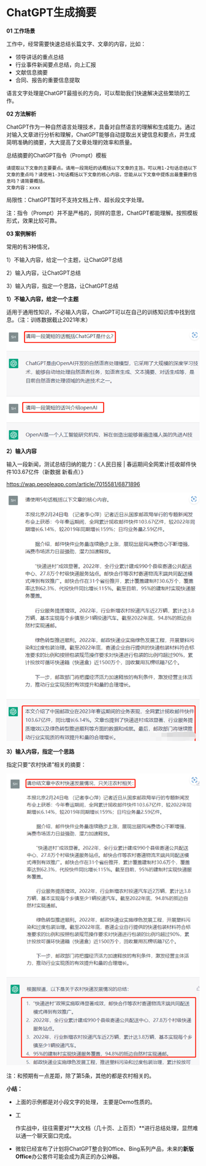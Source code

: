 # ChatGPT生成摘要

**01 工作场景**

工作中，经常需要快速总结长篇文字、文章的内容，比如：

- 领导讲话的重点总结
- 行业事件新闻要点总结，向上汇报
- 文献信息摘要
- 合同、报告的重要信息提取

语言文字处理是ChatGPT最擅长的方向，可以帮助我们快速解决这些繁琐的工作。

**02 方法解析**

ChatGPT作为一种自然语言处理技术，具备对自然语言的理解和生成能力。通过对输入文章进行分析和理解，ChatGPT能够自动提取出关键信息和要点，并生成简明准确的摘要，大大提高了文章处理的效率和质量。

总结摘要的ChatGPT指令（Prompt）模板

```
请提取以下文章的主要要点。请用一段简短的话概括以下文章的主旨。可以用1-2句话总结以下文章的重点吗？请使用1-3句话概括以下文章的核心内容。您能从以下文章中提炼出最重要的信息吗？请简要概括。
文章内容：xxxx
```

局限性：ChatGPT暂时不支持文档上传、超长段文字处理。

注：指令（Prompt）并不是严格的，同样的意思，ChatGPT都能理解。按照模板形式，效果比较可靠。

**03 案例解析**

常用的有3种情况，

1）不输入内容，给定一个主题，让ChatGPT总结

2）输入内容，让ChatGPT总结

3）输入内容，指定一个思路，让ChatGPT总结

**1）不输入内容，给定一个主题**

适用于通用性知识，不必输入内容，ChatGPT可以在自己的训练知识库中找到信息。（注：训练数据截止2021年末）

![image-20230227142550265](.\chatgpt03_img01\image-20230227142550265.png)

**2）输入内容**

输入一段新闻，测试总结归纳的能力：《人民日报 | 春运期间全网累计揽收邮件快件103.67亿件（新数据 新看点）》

https://wap.peopleapp.com/article/7015581/6871896

![image-20230227142715634](.\chatgpt03_img01\image-20230227142715634.png)

**3）输入内容，指定一个思路**

指定只要“农村快递”相关的摘要：

![image-20230227142735837](.\chatgpt03_img01\image-20230227142735837.png)

注：和预期有一点差距，除了第5条，其他的都是农村相关的。

**小结：**

- 上面的示例都是对小段文字的处理， 主要是Demo性质的。
- 工
  
    作实战中，往往需要对**大文档（几十页、上百页）**进行总结处理，显然难以通一个聊天窗口完成。
    
- 微软已经宣布了计划将ChatGPT整合到Office、Bing系列产品，未来的**新版Office**办公套件可能会成为真正的办公神器。